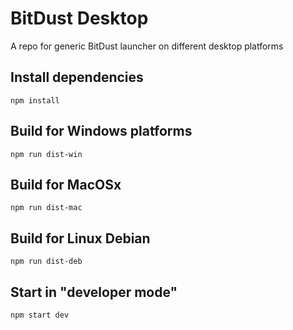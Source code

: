 # BitDust Desktop

A repo for generic BitDust launcher on different desktop platforms


## Install dependencies

    npm install


## Build for Windows platforms

    npm run dist-win


## Build for MacOSx

    npm run dist-mac


## Build for Linux Debian

    npm run dist-deb


## Start in "developer mode"

    npm start dev

